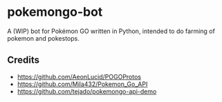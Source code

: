 # pokemongo-bot
A (WIP) bot for Pokémon GO written in Python, intended to do farming of pokemon and pokestops.


## Credits
* https://github.com/AeonLucid/POGOProtos
* https://github.com/Mila432/Pokemon_Go_API
* https://github.com/tejado/pokemongo-api-demo
